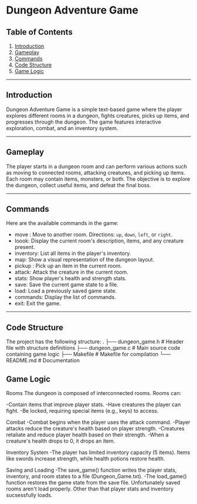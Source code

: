 # Dungeon Adventure Game

## Table of Contents
1. [Introduction](#introduction)
2. [Gameplay](#gameplay)
3. [Commands](#commands)
4. [Code Structure](#code-structure)
5. [Game Logic](#game-logic)
---

## Introduction

Dungeon Adventure Game is a simple text-based game where the player explores different rooms in a dungeon, fights creatures, picks up items, and progresses through the dungeon. The game features interactive exploration, combat, and an inventory system.

---

## Gameplay

The player starts in a dungeon room and can perform various actions such as moving to connected rooms, attacking creatures, and picking up items. Each room may contain items, monsters, or both. The objective is to explore the dungeon, collect useful items, and defeat the final boss.

---

## Commands

Here are the available commands in the game:

- move <direction>: Move to another room. Directions: `up`, `down`, `left`, or `right`.
- loook: Display the current room's description, items, and any creature present.
- inventory: List all items in the player's inventory.
- map: Show a visual representation of the dungeon layout.
- pickup <item>: Pick up an item in the current room.
- attack: Attack the creature in the current room.
- stats: Show player's health and strength stats.
- save: Save the current game state to a file.
- load: Load a previously saved game state.
- commands: Display the list of commands.
- exit: Exit the game.

---

## Code Structure

The project has the following structure:
.
├── dungeon_game.h     # Header file with structure definitions
├── dungeon_game.c     # Main source code containing game logic
├── Makefile           # Makefile for compilation
└── README.md          # Documentation

## Game Logic

Rooms
The dungeon is composed of interconnected rooms. Rooms can:

-Contain items that improve player stats.
-Have creatures the player can fight.
-Be locked, requiring special items (e.g., keys) to access.

Combat
-Combat begins when the player uses the attack command.
-Player attacks reduce the creature's health based on player strength.
-Creatures retaliate and reduce player health based on their strength.
-When a creature's health drops to 0, it drops an item.

Inventory System
-The player has limited inventory capacity (5 items). Items like swords increase strength, while health potions restore health.

Saving and Loading
-The save_game() function writes the player stats, inventory, and room states to a file (Dungeon_Game.txt).
-The load_game() function restores the game state from the save file. Unfortunately saved rooms aren't load properly. Other than that player stats and inventory sucsessfully loads.

